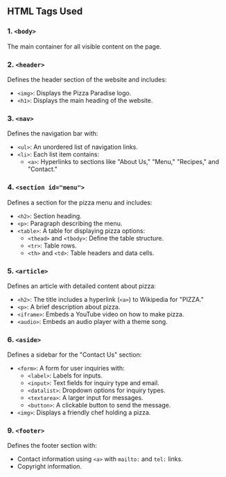 ## **HTML Tags Used**

### 1. `<body>`
The main container for all visible content on the page.

### 2. `<header>`
Defines the header section of the website and includes:
- `<img>`: Displays the Pizza Paradise logo.
- `<h1>`: Displays the main heading of the website.

### 3. `<nav>`
Defines the navigation bar with:
- `<ul>`: An unordered list of navigation links.
- `<li>`: Each list item contains:
  - `<a>`: Hyperlinks to sections like "About Us," "Menu," "Recipes," and "Contact."

### 4. `<section id="menu">`
Defines a section for the pizza menu and includes:
- `<h2>`: Section heading.
- `<p>`: Paragraph describing the menu.
- `<table>`: A table for displaying pizza options:
  - `<thead>` and `<tbody>`: Define the table structure.
  - `<tr>`: Table rows.
  - `<th>` and `<td>`: Table headers and data cells.

### 5. `<article>`
Defines an article with detailed content about pizza:
- `<h2>`: The title includes a hyperlink (`<a>`) to Wikipedia for "PIZZA."
- `<p>`: A brief description about pizza.
- `<iframe>`: Embeds a YouTube video on how to make pizza.
- `<audio>`: Embeds an audio player with a theme song.

### 6. `<aside>`
Defines a sidebar for the "Contact Us" section:
- `<form>`: A form for user inquiries with:
  - `<label>`: Labels for inputs.
  - `<input>`: Text fields for inquiry type and email.
  - `<datalist>`: Dropdown options for inquiry types.
  - `<textarea>`: A larger input for messages.
  - `<button>`: A clickable button to send the message.
- `<img>`: Displays a friendly chef holding a pizza.

### 9. `<footer>`
Defines the footer section with:
- Contact information using `<a>` with `mailto:` and `tel:` links.
- Copyright information.

